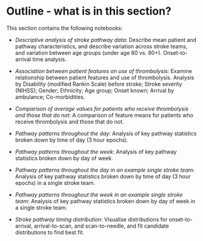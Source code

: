 # Outline - what is in this section?

This section contains the following notebooks:

* *Descriptive analysis of stroke pathway data*: Describe mean patient and pathway characteristics, and describe variation across stroke teams, and variation between age groups (under age 80 vs. 80+). Onset-to-arrival time analysis.

* *Association between patient features on use of thrombolysis*: Examine relationship between patient features and use of thrombolysis. Analysis by Disability (modified Rankin Scale) before stroke; Stroke severity (NIHSS); Gender; Ethnicity; Age group; Onset known; Arrival by ambulance; Co-morbidities.

* *Comparison of average values for patients who receive thrombolysis and those that do not*: A comparison of feature means for patients who receive thrombolysis and those that do not.

* *Pathway patterns throughout the day*: Analysis of key pathway statistics broken down by time of day (3 hour epochs).

* *Pathway patterns throughout the week*: Analysis of key pathway statistics broken down by day of week.

* *Pathway patterns throughout the day in an example single stroke team*: Analysis of key pathway statistics broken down by time of day (3 hour epochs) in a single stroke team.

* *Pathway patterns throughout the week in an example single stroke team*: Analysis of key pathway statistics broken down by day of week in a single stroke team.

* *Stroke pathway timing distribution*: Visualise distributions for onset-to-arrival, arrival-to-scan, and scan-to-needle, and fit candidate distributions to find best fit.
